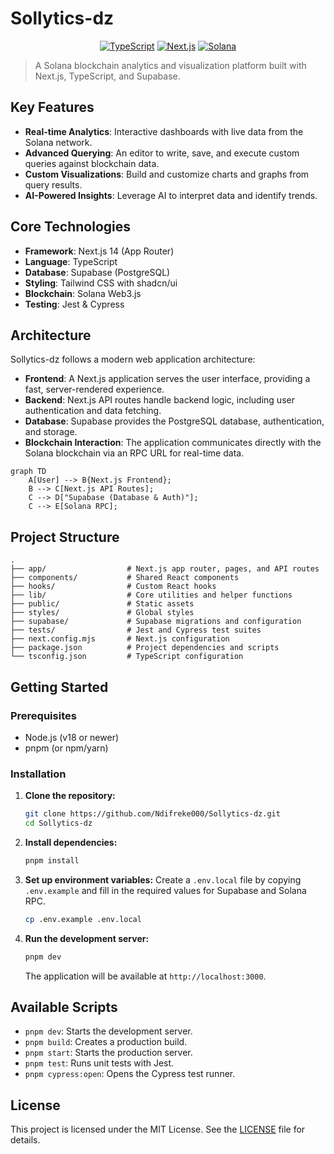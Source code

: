 # Sollytics-dz

<div align="center">

[![TypeScript](https://img.shields.io/badge/TypeScript-5.2-blue?style=flat-square&logo=typescript)](https://typescriptlang.org)
[![Next.js](https://img.shields.io/badge/Next.js-14-black?style=flat-square&logo=next.js)](https://nextjs.org)
[![Solana](https://img.shields.io/badge/Solana-SDK-purple?style=flat-square&logo=solana)](https://solana.com)

</div>

> A Solana blockchain analytics and visualization platform built with Next.js, TypeScript, and Supabase.

## Key Features

- **Real-time Analytics**: Interactive dashboards with live data from the Solana network.
- **Advanced Querying**: An editor to write, save, and execute custom queries against blockchain data.
- **Custom Visualizations**: Build and customize charts and graphs from query results.
- **AI-Powered Insights**: Leverage AI to interpret data and identify trends.

## Core Technologies

- **Framework**: Next.js 14 (App Router)
- **Language**: TypeScript
- **Database**: Supabase (PostgreSQL)
- **Styling**: Tailwind CSS with shadcn/ui
- **Blockchain**: Solana Web3.js
- **Testing**: Jest & Cypress

## Architecture

Sollytics-dz follows a modern web application architecture:

-   **Frontend**: A Next.js application serves the user interface, providing a fast, server-rendered experience.
-   **Backend**: Next.js API routes handle backend logic, including user authentication and data fetching.
-   **Database**: Supabase provides the PostgreSQL database, authentication, and storage.
-   **Blockchain Interaction**: The application communicates directly with the Solana blockchain via an RPC URL for real-time data.

```mermaid
graph TD
    A[User] --> B{Next.js Frontend};
    B --> C[Next.js API Routes];
    C --> D["Supabase (Database & Auth)"];
    C --> E[Solana RPC];
```

## Project Structure

```
.
├── app/                  # Next.js app router, pages, and API routes
├── components/           # Shared React components
├── hooks/                # Custom React hooks
├── lib/                  # Core utilities and helper functions
├── public/               # Static assets
├── styles/               # Global styles
├── supabase/             # Supabase migrations and configuration
├── tests/                # Jest and Cypress test suites
├── next.config.mjs       # Next.js configuration
├── package.json          # Project dependencies and scripts
└── tsconfig.json         # TypeScript configuration
```

## Getting Started

### Prerequisites

- Node.js (v18 or newer)
- pnpm (or npm/yarn)

### Installation

1.  **Clone the repository:**
    ```bash
    git clone https://github.com/Ndifreke000/Sollytics-dz.git
    cd Sollytics-dz
    ```

2.  **Install dependencies:**
    ```bash
    pnpm install
    ```

3.  **Set up environment variables:**
    Create a `.env.local` file by copying `.env.example` and fill in the required values for Supabase and Solana RPC.
    ```bash
    cp .env.example .env.local
    ```

4.  **Run the development server:**
    ```bash
    pnpm dev
    ```
    The application will be available at `http://localhost:3000`.

## Available Scripts

- `pnpm dev`: Starts the development server.
- `pnpm build`: Creates a production build.
- `pnpm start`: Starts the production server.
- `pnpm test`: Runs unit tests with Jest.
- `pnpm cypress:open`: Opens the Cypress test runner.

## License

This project is licensed under the MIT License. See the [LICENSE](LICENSE) file for details.
